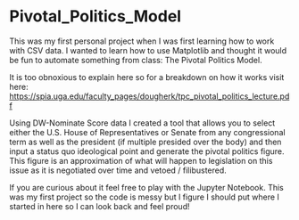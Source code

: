 # Pivotal_Politics_Model

This was my first personal project when I was first learning how to work with CSV data. I wanted to learn how to use Matplotlib and thought it would be fun to automate something from class: The Pivotal Politics Model.

It is too obnoxious to explain here so for a breakdown on how it works visit here: https://spia.uga.edu/faculty_pages/dougherk/tpc_pivotal_politics_lecture.pdf 

Using DW-Nominate Score data I created a tool that allows you to select either the U.S. House of Representatives or Senate from any congressional term as well as the president (if multiple presided over the body) and then input a status quo ideological point and generate the pivotal politics figure. This figure is an approximation of what will happen to legislation on this issue as it is negotiated over time and vetoed / filibustered. 

If you are curious about it feel free to play with the Jupyter Notebook. This was my first project so the code is messy but I figure I should put where I started in here so I can look back and feel proud!

